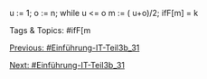 u := 1; o := n;
while
u <= o
m := ( u+o)/2;
ifF[m] = k

   Tags & Topics:
   #ifF[m

[Previous: #Einführung-IT-Teil3b_31](Einführung-IT-Teil3b_31.md)

[Next: #Einführung-IT-Teil3b_31](Einführung-IT-Teil3b_31.md)